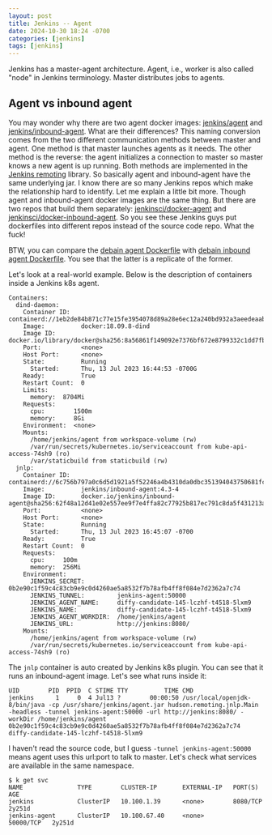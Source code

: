 ```yaml
---
layout: post
title: Jenkins -- Agent
date: 2024-10-30 18:24 -0700
categories: [jenkins]
tags: [jenkins]
---
```


Jenkins has a master-agent architecture. Agent, i.e., worker is also called
"node" in Jenkins terminology. Master distributes jobs to agents.

## Agent vs inbound agent

You may wonder why there are two agent docker images:
[jenkins/agent](https://hub.docker.com/r/jenkins/agent) and
[jenkins/inbound-agent](https://hub.docker.com/r/jenkins/inbound-agent). What
are their differences? This naming conversion comes from the two different
communication methods between master and agent. One method is that master
launches agents as it needs. The other method is the reverse: the agent
initializes a connection to master so master knows a new agent is up running.
Both methods are implemented in the
[Jenkins remoting](https://github.com/jenkinsci/remoting) library. So basically
agent and inbound-agent have the same underlying jar. I know there are so many
Jenkins repos which make the relationship hard to identify. Let me explain a
little bit more. Though agent and inbound-agent docker images are the same
thing. But there are two repos that build them separately:
[jenkinsci/docker-agent](https://github.com/jenkinsci/docker-agent) and
[jenkinsci/docker-inbound-agent](https://github.com/jenkinsci/docker-inbound-agent).
So you see these Jenkins guys put dockerfiles into different repos instead of
the source code repo. What the fuck!

BTW, you can compare the
[debain agent Dockerfile](https://github.com/jenkinsci/docker-agent/blob/master/debian/Dockerfile)
with
[debain inbound agent Dockerfile](https://github.com/jenkinsci/docker-inbound-agent/blob/master/debian/Dockerfile).
You see that the latter is a replicate of the former.

Let's look at a real-world example. Below is the description of containers
inside a Jenkins k8s agent.

```
Containers:
  dind-daemon:
    Container ID:   containerd://1eb2de84b871c77e15fe3954078d89a28e6ec12a240bd932a3aeedeaabff18a0
    Image:          docker:18.09.8-dind
    Image ID:       docker.io/library/docker@sha256:8a56861f149092e7376bf672e8799332c1dd7fbbe2616cd8dfdc83152dcb52dd
    Port:           <none>
    Host Port:      <none>
    State:          Running
      Started:      Thu, 13 Jul 2023 16:44:53 -0700G
    Ready:          True
    Restart Count:  0
    Limits:
      memory:  8704Mi
    Requests:
      cpu:        1500m
      memory:     8Gi
    Environment:  <none>
    Mounts:
      /home/jenkins/agent from workspace-volume (rw)
      /var/run/secrets/kubernetes.io/serviceaccount from kube-api-access-74sh9 (ro)
      /var/staticbuild from staticbuild (rw)
  jnlp:
    Container ID:   containerd://6c756b797a0c6d5d1921a5f52246a4b4310da0dbc351394043750681fce50f62
    Image:          jenkins/inbound-agent:4.3-4
    Image ID:       docker.io/jenkins/inbound-agent@sha256:62f48a12d41e02e557ee9f7e4ffa82c77925b817ec791c8da5f431213abc2828
    Port:           <none>
    Host Port:      <none>
    State:          Running
      Started:      Thu, 13 Jul 2023 16:45:07 -0700
    Ready:          True
    Restart Count:  0
    Requests:
      cpu:     100m
      memory:  256Mi
    Environment:
      JENKINS_SECRET:         0b2e90c1f59c4c83cb9e9c0d4260ae5a8532f7b78afb4ff8f084e7d2362a7c74
      JENKINS_TUNNEL:         jenkins-agent:50000
      JENKINS_AGENT_NAME:     diffy-candidate-145-lczhf-t4518-5lxm9
      JENKINS_NAME:           diffy-candidate-145-lczhf-t4518-5lxm9
      JENKINS_AGENT_WORKDIR:  /home/jenkins/agent
      JENKINS_URL:            http://jenkins:8080/
    Mounts:
      /home/jenkins/agent from workspace-volume (rw)
      /var/run/secrets/kubernetes.io/serviceaccount from kube-api-access-74sh9 (ro)
```

The `jnlp` container is auto created by Jenkins k8s plugin. You can see that it
runs an inbound-agent image. Let's see what runs inside it:

```
UID        PID  PPID  C STIME TTY          TIME CMD
jenkins      1     0  4 Jul13 ?        00:00:50 /usr/local/openjdk-8/bin/java -cp /usr/share/jenkins/agent.jar hudson.remoting.jnlp.Main -headless -tunnel jenkins-agent:50000 -url http://jenkins:8080/ -workDir /home/jenkins/agent 0b2e90c1f59c4c83cb9e9c0d4260ae5a8532f7b78afb4ff8f084e7d2362a7c74 diffy-candidate-145-lczhf-t4518-5lxm9
```

I haven't read the source code, but I guess `-tunnel jenkins-agent:50000` means
agent uses this url:port to talk to master. Let's check what services are
available in the same namespace.

```
$ k get svc
NAME               TYPE        CLUSTER-IP       EXTERNAL-IP   PORT(S)     AGE
jenkins            ClusterIP   10.100.1.39      <none>        8080/TCP    2y251d
jenkins-agent      ClusterIP   10.100.67.40     <none>        50000/TCP   2y251d
```
